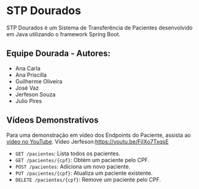 # STP Dourados

STP Dourados é um Sistema de Transferência de Pacientes desenvolvido em Java utilizando o framework Spring Boot.

## Equipe Dourada - Autores: 
- Ana Carla 
- Ana Priscilla
- Guilherme Oliveira
- José Vaz
- Jerfeson Souza
- Julio Pires


## Vídeos Demonstrativos
Para uma demonstração em vídeo dos Endpoints do Paciente, assista ao [vídeo no YouTube](https://youtu.be/iXvuYpK2BGA).
Video Jerfeson:https://youtu.be/FjIXo7TxqsE
- `GET /pacientes`: Lista todos os pacientes.
- `GET /pacientes/{cpf}`: Obtém um paciente pelo CPF.
- `POST /pacientes`: Adiciona um novo paciente.
- `PUT /pacientes/{cpf}`: Atualiza um paciente existente.
- `DELETE /pacientes/{cpf}`: Remove um paciente pelo CPF. 
